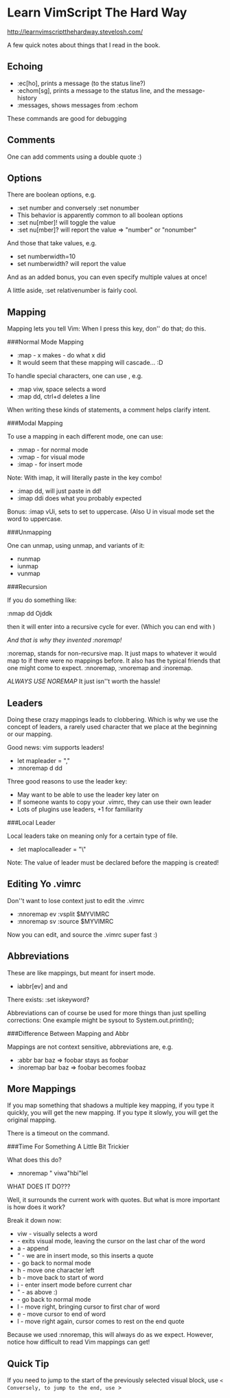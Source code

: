 Learn VimScript The Hard Way
============================

http://learnvimscriptthehardway.stevelosh.com/

A few quick notes about things that I read in the book.

Echoing
-------

+ :ec[ho], prints a message (to the status line?) 
+ :echom[sg], prints a message to the status line, and the message-history
+ :messages, shows messages from :echom

These commands are good for debugging

Comments 
--------

One can add comments using a double quote :)

Options
-------

There are boolean options, e.g.

+ :set number and conversely :set nonumber
+ This behavior is apparently common to all boolean options 
+ :set nu[mber]! will toggle the value
+ :set nu[mber]? will report the value => "number" or "nonumber"

And those that take values, e.g.

+ set numberwidth=10 
+ set numberwidth? will report the value

And as an added bonus, you can even specify multiple values at once!

A little aside, :set relativenumber is fairly cool. 

Mapping
-------

Mapping lets you tell Vim: When I press this key, don'' do that; do this.

###Normal Mode Mapping

+ :map - x makes - do what x did
+ It would seem that these mapping will cascade... :D

To handle special characters, one can use <keyname>, e.g.

+ :map <space> viw, space selects a word
+ :map <c-d> dd, ctrl+d deletes a line

When writing these kinds of statements, a comment helps clarify intent.

###Modal Mapping

To use a mapping in each different mode, one can use: 

+ :nmap - for normal mode
+ :vmap - for visual mode 
+ :imap - for insert mode

Note: With imap, it will literally paste in the key combo! 
+ :imap <c-d> dd, will just paste in dd!
+ :imap <c-d> <esc>ddi does what you probably expected

Bonus: :imap <c-u> <esc>vUi, sets <c-u> to set to uppercase.
(Also U in visual mode set the word to uppercase.

###Unmapping

One can unmap, using unmap, and variants of it:

+ nunmap
+ iunmap
+ vunmap

###Recursion

If you do something like:

:nmap dd O<esc>jddk

then it will enter into a recursive cycle for ever. (Which you can end with 
<c-c>)

*And that is why they invented :noremap!*

:noremap, stands for non-recursive map. It just maps to whatever it would map to if there were no mappings before. It also has the typical friends that one might come to expect. :nnoremap, :vnoremap and :inoremap.

*ALWAYS USE NOREMAP*
It just isn''t worth the hassle!

Leaders
-------

Doing these crazy mappings leads to clobbering. Which is why we use the concept
of leaders, a rarely used character that we place at the beginning or our
mapping.

Good news: vim supports leaders! 

+ let mapleader = ","
+ :nnoremap <leader>d dd

Three good reasons to use the leader key:

+ May want to be able to use the leader key later on
+ If someone wants to copy your .vimrc, they can use their own leader
+ Lots of plugins use leaders, +1 for familiarity

###Local Leader

Local leaders take on meaning only for a certain type of file. 

+ :let maplocalleader = "\\"

Note: The value of leader must be declared before the mapping is created!

Editing Yo .vimrc
-----------------

Don''t want to lose context just to edit the .vimrc

+ :nnoremap <leader>ev :vsplit $MYVIMRC<cr>
+ :nnoremap <leader>sv :source $MYVIMRC<cr>

Now you can edit, and source the .vimrc super fast :)

Abbreviations
-------------

These are like mappings, but meant for insert mode. 

+ iabbr[ev] and and

There exists: :set iskeyword?

Abbreviations can of course be used for more things than just spelling
corrections: One example might be sysout to System.out.println();

###Difference Between Mapping and Abbr

Mappings are not context sensitive, abbreviations are, e.g.

+ :abbr bar baz => foobar stays as foobar
+ :inoremap bar baz => foobar becomes foobaz

More Mappings
-------------

If you map something that shadows a multiple key mapping, if you type it
quickly, you will get the new mapping. If you type it slowly, you will get the
original mapping. 

There is a timeout on the command.

###Time For Something A Little Bit Trickier

What does this do?

+ :nnoremap <leader>" viw<esc>a"<esc>hbi"<esc>lel

<!-- " Silly quote -->

WHAT DOES IT DO???

Well, it surrounds the current work with quotes. But what is more important is
how does it work?

Break it down now:

+ viw - visually selects a word
+ <esc> - exits visual mode, leaving the cursor on the last char of the word
+ a - append
+ " - we are in insert mode, so this inserts a quote <!-- " silly quote -->
+ <esc> - go back to normal mode
+ h - move one character left
+ b - move back to start of word
+ i - enter insert mode before current char
+ " - as above :) <!-- " silly quote -->
+ <esc> - go back to normal mode 
+ l - move right, bringing cursor to first char of word 
+ e - move cursor to end of word
+ l - move right again, cursor comes to rest on the end quote

Because we used :nnoremap, this will always do as we expect. However, notice
how difficult to read Vim mappings can get! 

Quick Tip
---------

If you need to jump to the start of the previously selected visual block, use `<
Conversely, to jump to the end, use `>


